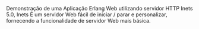 Demonstração de uma Aplicação Erlang Web utilizando servidor HTTP Inets 5.0, Inets É um servidor Web fácil de iniciar / parar e personalizar, fornecendo a 
funcionalidade de servidor Web mais básica.
